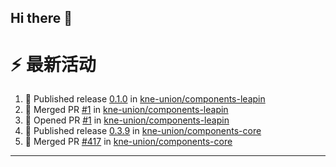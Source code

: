 ## Hi there 👋

<!--

**Here are some ideas to get you started:**

🙋‍♀️ A short introduction - what is your organization all about?
🌈 Contribution guidelines - how can the community get involved?
👩‍💻 Useful resources - where can the community find your docs? Is there anything else the community should know?
🍿 Fun facts - what does your team eat for breakfast?
🧙 Remember, you can do mighty things with the power of [Markdown](https://docs.github.com/github/writing-on-github/getting-started-with-writing-and-formatting-on-github/basic-writing-and-formatting-syntax)
-->


# ⚡ 最新活动

<!--START_SECTION:activity-->
1. 🚀 Published release [0.1.0](https://github.com/kne-union/components-leapin/releases/tag/0.1.0) in [kne-union/components-leapin](https://github.com/kne-union/components-leapin)
2. 🎉 Merged PR [#1](https://github.com/kne-union/components-leapin/pull/1) in [kne-union/components-leapin](https://github.com/kne-union/components-leapin)
3. 💪 Opened PR [#1](https://github.com/kne-union/components-leapin/pull/1) in [kne-union/components-leapin](https://github.com/kne-union/components-leapin)
4. 🚀 Published release [0.3.9](https://github.com/kne-union/components-core/releases/tag/0.3.9) in [kne-union/components-core](https://github.com/kne-union/components-core)
5. 🎉 Merged PR [#417](https://github.com/kne-union/components-core/pull/417) in [kne-union/components-core](https://github.com/kne-union/components-core)
<!--END_SECTION:activity-->

---
